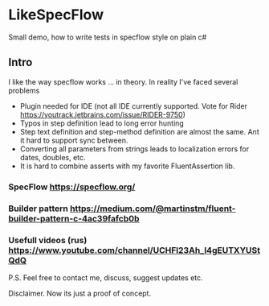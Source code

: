 # LikeSpecFlow
Small demo, how to write tests in specflow style on plain c#

## Intro
I like the way specflow works ... in theory.
In reality I've faced several problems
- Plugin needed for IDE (not all IDE currently supported. Vote for Rider https://youtrack.jetbrains.com/issue/RIDER-9750)
- Typos in step definition lead to long error hunting
- Step text definition and step-method definition are almost the same. Ant it hard to support sync between.
- Converting all parameters from strings leads to localization errors for dates, doubles, etc.
- It is hard to combine asserts with my favorite FluentAssertion lib.

### SpecFlow https://specflow.org/
### Builder pattern https://medium.com/@martinstm/fluent-builder-pattern-c-4ac39fafcb0b
### Usefull videos (rus) https://www.youtube.com/channel/UCHFl23Ah_l4gEUTXYUStQdQ

P.S. Feel free to contact me, discuss, suggest updates etc.

Disclaimer. Now its just a proof of concept.
